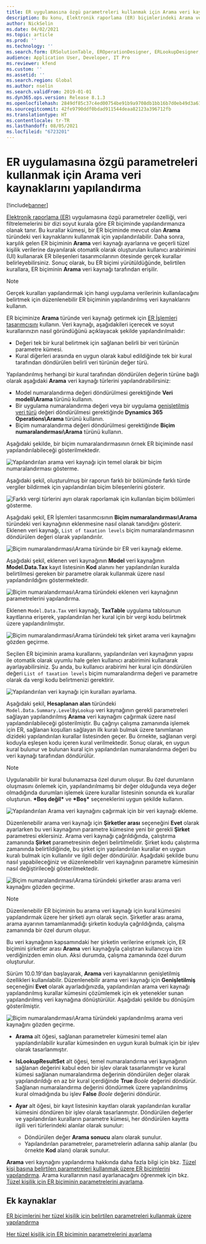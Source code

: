 ```yaml
---
title: ER uygulamasına özgü parametreleri kullanmak için Arama veri kaynaklarını yapılandırma
description: Bu konu, Elektronik raporlama (ER) biçimlerindeki Arama veri kaynaklarını ER uygulamasına özgü parametreleri kullanacak şekilde nasıl yapılandıracağınızı açıklar.
author: NickSelin
ms.date: 04/02/2021
ms.topic: article
ms.prod: ''
ms.technology: ''
ms.search.form: ERSolutionTable, EROperationDesigner, ERLookupDesigner, ERComponentLookupStructureEditing
audience: Application User, Developer, IT Pro
ms.reviewer: kfend
ms.custom: ''
ms.assetid: ''
ms.search.region: Global
ms.author: nselin
ms.search.validFrom: 2019-01-01
ms.dyn365.ops.version: Release 8.1.3
ms.openlocfilehash: 2849df85c37c4ed00754be91b9a9708db1bb16b7d0eb49d3a61d169037687196
ms.sourcegitcommit: 42fe9790ddf0bdad911544deaa82123a396712fb
ms.translationtype: HT
ms.contentlocale: tr-TR
ms.lasthandoff: 08/05/2021
ms.locfileid: "6723201"
---
```

# <a name="configure-lookup-data-sources-to-use-er-application-specific-parameters"></a>ER uygulamasına özgü parametreleri kullanmak için Arama veri kaynaklarını yapılandırma 

[!include[banner](../includes/banner.md)]

[Elektronik raporlama (ER)](general-electronic-reporting.md) uygulamasına özgü parametreler özelliği, veri filtrelemelerini bir dizi soyut kurala göre ER biçiminde yapılandırmanıza olanak tanır. Bu kurallar kümesi, bir ER biçiminde mevcut olan **Arama** türündeki veri kaynaklarını kullanmak için yapılandırılabilir. Daha sonra, karşılık gelen ER biçiminin **Arama** veri kaynağı ayarlarına ve geçerli tüzel kişilik verilerine dayanılarak otomatik olarak oluşturulan kullanıcı arabirimini (UI) kullanarak ER bileşenleri tasarımcılarının ötesinde gerçek kurallar belirleyebilirsiniz. Sonuç olarak, bu ER biçimi yürütüldüğünde, belirtilen kurallara, ER biçiminin **Arama** veri kaynağı tarafından erişilir.

> [!NOTE]
> Gerçek kuralları yapılandırmak için hangi uygulama verilerinin kullanılacağını belirtmek için düzenlenebilir ER biçiminin yapılandırılmış veri kaynaklarını kullanın.

ER biçiminize **Arama** türünde veri kaynağı getirmek için [ER İşlemleri tasarımcısını](general-electronic-reporting.md#building-a-format-that-uses-a-data-model-as-a-base) kullanın. Veri kaynağı, aşağıdakileri içerecek ve soyut kurallarınızın nasıl göründüğünü açıklayacak şekilde yapılandırılmalıdır:

   - Değeri tek bir kural belirtmek için sağlanan belirli bir veri türünün parametre kümesi.
   - Kural diğerleri arasında en uygun olarak kabul edildiğinde tek bir kural tarafından döndürülen belirli veri türünün değer türü.

Yapılandırılmış herhangi bir kural tarafından döndürülen değerin türüne bağlı olarak aşağıdaki **Arama** veri kaynağı türlerini yapılandırabilirsiniz:

   - Model numaralandırma değeri döndürülmesi gerektiğinde **Veri modeli\Arama** türünü kullanın.
   - Bir uygulama numaralandırma değeri veya bir uygulama [genişletilmiş veri türü](../extensibility/extensible-edts.md) değeri döndürülmesi gerektiğinde **Dynamics 365 Operations\Arama** türünü kullanın.
   - Biçim numaralandırma değeri döndürülmesi gerektiğinde **Biçim numaralandırması\Arama** türünü kullanın.

Aşağıdaki şekilde, bir biçim numaralandırmasının örnek ER biçiminde nasıl yapılandırılabileceği gösterilmektedir.

   ![Yapılandırılan arama veri kaynağı için temel olarak bir biçim numaralandırması gösterme.](./media/er-lookup-data-sources-img1.gif)

Aşağıdaki şekil, oluşturulmuş bir raporun farklı bir bölümünde farklı türde vergiler bildirmek için yapılandırılan biçim bileşenlerini gösterir.

   ![Farklı vergi türlerini ayrı olarak raporlamak için kullanılan biçim bölümleri gösterme.](./media/er-lookup-data-sources-img2.png)

Aşağıdaki şekil, ER İşlemleri tasarımcısının **Biçim numaralandırması\Arama** türündeki veri kaynağının eklenmesine nasıl olanak tanıdığını gösterir.  Eklenen veri kaynağı, `List of taxation levels` biçim numaralandırmasının döndürülen değeri olarak yapılandırılır.

   ![Biçim numaralandırması\Arama türünde bir ER veri kaynağı ekleme.](./media/er-lookup-data-sources-img3.gif)

Aşağıdaki şekil, eklenen veri kaynağının **Model** veri kaynağının **Model.Data.Tax** kayıt listesinin **Kod** alanını her yapılandırılan kuralda belirtilmesi gereken bir parametre olarak kullanmak üzere nasıl yapılandırıldığını göstermektedir.

![Biçim numaralandırması\Arama türündeki eklenen veri kaynağının parametrelerini yapılandırma.](./media/er-lookup-data-sources-img4.gif)

Eklenen `Model.Data.Tax` veri kaynağı, **TaxTable** uygulama tablosunun kayıtlarına erişerek, yapılandırılan her kural için bir vergi kodu belirtmek üzere yapılandırılmıştır.

   ![Biçim numaralandırması\Arama türündeki tek şirket arama veri kaynağını gözden geçirme.](./media/er-lookup-data-sources-img5.gif)

Seçilen ER biçiminin arama kurallarını, yapılandırılan veri kaynağının yapısı ile otomatik olarak uyumlu hale gelen kullanıcı arabirimini kullanarak ayarlayabilirsiniz. Şu anda, bu kullanıcı arabirimi her kural için döndürülen değeri `List of taxation levels` biçim numaralandırma değeri ve parametre olarak da vergi kodu belirtmenizi gerektirir.

   ![Yapılandırılan veri kaynağı için kuralları ayarlama.](./media/er-lookup-data-sources-img6.gif)

Aşağıdaki şekil, **Hesaplanan alan** türündeki `Model.Data.Summary.LevelByLookup` veri kaynağının gerekli parametreleri sağlayan yapılandırılmış **Arama** veri kaynağını çağırmak üzere nasıl yapılandırılabileceği gösterilmiştir. Bu çağrıyı çalışma zamanında işlemek için ER, sağlanan koşulları sağlayan ilk kuralı bulmak üzere tanımlanan dizideki yapılandırılan kurallar listesinden geçer. Bu örnekte, sağlanan vergi koduyla eşleşen kodu içeren kural verilmektedir. Sonuç olarak, en uygun kural bulunur ve bulunan kural için yapılandırılan numaralandırma değeri bu veri kaynağı tarafından döndürülür.

> [!NOTE]
> Uygulanabilir bir kural bulunamazsa özel durum oluşur. Bu özel durumların oluşmasını önlemek için, yapılandırılmamış bir değer olduğunda veya değer olmadığında durumları işlemek üzere kurallar listesinin sonunda ek kurallar oluşturun. **\*Boş değil\*** ve **\*Boş\*** seçeneklerini uygun şekilde kullanın.  
>
> ![Yapılandırılan Arama veri kaynağını çağırmak için bir veri kaynağı ekleme.](./media/er-lookup-data-sources-img7.png)

Düzenlenebilir arama veri kaynağı için **Şirketler arası** seçeneğini **Evet** olarak ayarlarken bu veri kaynağının parametre kümesine yeni bir gerekli **Şirket** parametresi eklersiniz. Arama veri kaynağı çağrıldığında, çalıştırma zamanında **Şirket** parametresinin değeri belirtilmelidir. Şirket kodu çalıştırma zamanında belirtildiğinde, bu şirket için yapılandırılan kurallar en uygun kuralı bulmak için kullanılır ve ilgili değer döndürülür. Aşağıdaki şekilde bunu nasıl yapabileceğiniz ve düzenlenebilir veri kaynağının parametre kümesinin nasıl değiştirileceği gösterilmektedir.

   ![Biçim numaralandırması\Arama türündeki şirketler arası arama veri kaynağını gözden geçirme.](./media/er-lookup-data-sources-img8.gif)

> [!NOTE]
> Düzenlenebilir ER biçiminin bu arama veri kaynağı için kural kümesini yapılandırmak üzere her şirketi ayrı olarak seçin. Şirketler arası arama, arama ayarının tamamlanmadığı şirketin koduyla çağrıldığında, çalışma zamanında bir özel durum oluşur.
>
> Bu veri kaynağının kapsamındaki her şirketin verilerine erişmek için, ER biçimini şirketler arası **Arama** veri kaynağıyla çalıştıran kullanıcıya izin verdiğinizden emin olun. Aksi durumda, çalışma zamanında özel durum oluşturulur.

Sürüm 10.0.19'dan başlayarak, **Arama** veri kaynaklarının genişletilmiş özellikleri kullanılabilir. Düzenlenebilir arama veri kaynağı için **Genişletilmiş** seçeneğini **Evet** olarak ayarladığınızda, yapılandırılan arama veri kaynağı yapılandırılmış kurallar kümesini çözümlemek için ek yetenekler sunan yapılandırılmış veri kaynağına dönüştürülür. Aşağıdaki şekilde bu dönüşüm gösterilmiştir.

   ![Biçim numaralandırması\Arama türündeki yapılandırılmış arama veri kaynağını gözden geçirme.](./media/er-lookup-data-sources-img9.gif)

- **Arama** alt öğesi, sağlanan parametreler kümesini temel alan yapılandırılabilir kurallar kümesinden en uygun kuralı bulmak için bir işlev olarak tasarlanmıştır.
- **IsLookupResultSet** alt öğesi, temel numaralandırma veri kaynağının sağlanan değerini kabul eden bir işlev olarak tasarlanmıştır ve kural kümesi sağlanan numaralandırma değerinin döndürülen değer olarak yapılandırıldığı en az bir kural içerdiğinde **True** *Boole* değerini döndürür. Sağlanan numaralandırma değerini döndürmek üzere yapılandırılmış kural olmadığında bu işlev **False** *Boole* değerini döndürür.
- **Ayar** alt öğesi, bir kayıt listesinin kayıtları olarak yapılandırılan kurallar kümesini döndüren bir işlev olarak tasarlanmıştır. Döndürülen değerler ve yapılandırılan kuralların parametre kümesi, her döndürülen kayıtta ilgili veri türlerindeki alanlar olarak sunulur:

    - Döndürülen değer **Arama sonucu** alanı olarak sunulur.
    - Yapılandırılan parametreler, parametrelerin adlarına sahip alanlar (bu örnekte **Kod** alanı) olarak sunulur.

**Arama** veri kaynağını yapılandırma hakkında daha fazla bilgi için bkz. [Tüzel kişi başına belirtilen parametreleri kullanmak üzere ER biçimlerini yapılandırma](er-app-specific-parameters-configure-format.md). Arama kurallarının nasıl ayarlanacağını öğrenmek için bkz. [Tüzel kişilik için ER biçiminin parametrelerini ayarlama](er-app-specific-parameters-set-up.md).

## <a name="additional-resources"></a>Ek kaynaklar

[ER biçimlerini her tüzel kişilik için belirtilen parametreleri kullanmak üzere yapılandırma](er-app-specific-parameters-configure-format.md)

[Her tüzel kişilik için ER biçiminin parametrelerini ayarlama](er-app-specific-parameters-set-up.md)
